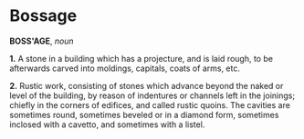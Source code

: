 # Bossage

**BOSS'AGE**, _noun_

**1.** A stone in a building which has a projecture, and is laid rough, to be afterwards carved into moldings, capitals, coats of arms, etc.

**2.** Rustic work, consisting of stones which advance beyond the naked or level of the building, by reason of indentures or channels left in the joinings; chiefly in the corners of edifices, and called rustic quoins. The cavities are sometimes round, sometimes beveled or in a diamond form, sometimes inclosed with a cavetto, and sometimes with a listel.